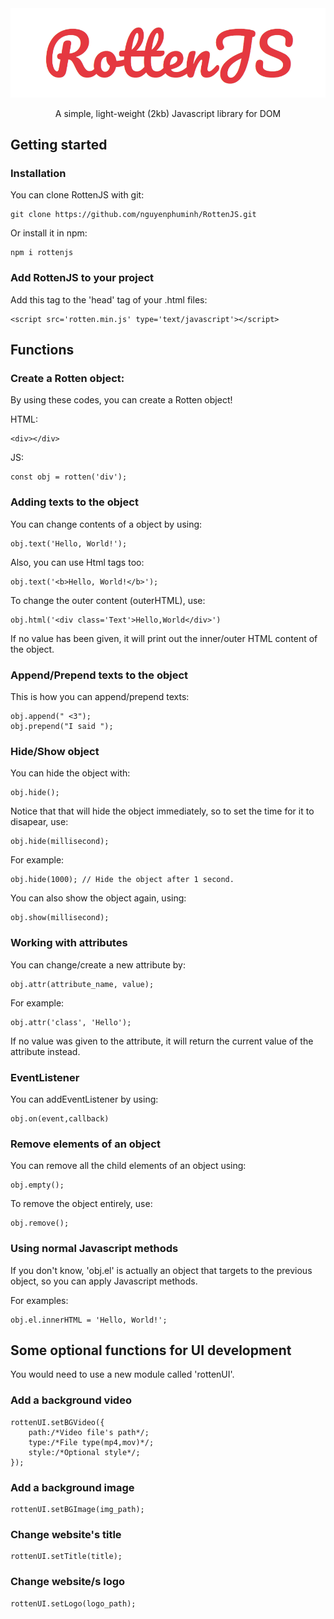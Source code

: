 <div align="center">
	<img src='assets/logo.png'/>
	<br/>
	<p>A simple, light-weight (2kb) Javascript library for DOM</p>
</div>

## Getting started
### Installation
You can clone RottenJS with git:

	git clone https://github.com/nguyenphuminh/RottenJS.git

Or install it in npm:

	npm i rottenjs

### Add RottenJS to your project
Add this tag to the 'head' tag of your .html files:

	<script src='rotten.min.js' type='text/javascript'></script>


## Functions
### Create a Rotten object:
By using these codes, you can create a Rotten object!

HTML:

	<div></div>

JS:

	const obj = rotten('div');

### Adding texts to the object
You can change contents of a object by using:

	obj.text('Hello, World!');

Also, you can use Html tags too:

	obj.text('<b>Hello, World!</b>');

To change the outer content (outerHTML), use:

	obj.html('<div class='Text'>Hello,World</div>')

If no value has been given, it will print out the inner/outer HTML content of the object.

### Append/Prepend texts to the object
This is how you can append/prepend texts:

	obj.append(" <3");
	obj.prepend("I said ");

### Hide/Show object
You can hide the object with:
	
	obj.hide();

Notice that that will hide the object immediately, so to set the time for it to disapear, use:

	obj.hide(millisecond);

For example:

	obj.hide(1000); // Hide the object after 1 second.

You can also show the object again, using:

	obj.show(millisecond);

### Working with attributes
You can change/create a new attribute by:

	obj.attr(attribute_name, value);

For example:

	obj.attr('class', 'Hello');

If no value was given to the attribute, it will return the current value of the attribute instead.

### EventListener
You can addEventListener by using:

	obj.on(event,callback)

### Remove elements of an object
You can remove all the child elements of an object using:

	obj.empty();

To remove the object entirely, use:

	obj.remove();

### Using normal Javascript methods
If you don't know, 'obj.el' is actually an object that targets to the previous object, so you can apply Javascript methods.

For examples:

	obj.el.innerHTML = 'Hello, World!';


## Some optional functions for UI development

You would need to use a new module called 'rottenUI'.

### Add a background video

	rottenUI.setBGVideo({
		path:/*Video file's path*/;
		type:/*File type(mp4,mov)*/;
		style:/*Optional style*/;
	});

### Add a background image

	rottenUI.setBGImage(img_path);

### Change website's title

	rottenUI.setTitle(title);

### Change website/s logo

	rottenUI.setLogo(logo_path);